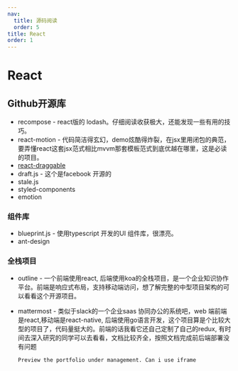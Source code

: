 ```yaml
---
nav:
  title: 源码阅读
  order: 5
title: React
order: 1
---
```


# React

## Github开源库

- recompose - react版的 lodash。仔细阅读收获极大，还能发现一些有用的技巧。
- react-motion - 代码简洁得玄幻，demo炫酷得炸裂，在jsx里用闭包的典范，要弄懂react这套jsx范式相比mvvm那套模板范式到底优越在哪里，这是必读的项目。
- [react-draggable](https://github.com/STRML/react-draggable)
- draft.js - 这个是facebook 开源的
- stale.js
- styled-components
- emotion

### 组件库

- blueprint.js - 使用typescript 开发的UI 组件库，很漂亮。
- ant-design

### 全栈项目

- outline - 一个前端使用react, 后端使用koa的全栈项目，是一个企业知识协作平台。前端是响应式布局，支持移动端访问，想了解完整的中型项目架构的可以看看这个开源项目。

- mattermost - 类似于slack的一个企业saas 协同办公的系统吧，web 端前端是react,移动端是react-native, 后端使用go语言开发，这个项目算是个比较大型的项目了，代码量挺大的。前端的话我看它还自己定制了自己的redux, 有时间去深入研究的同学可以去看看，文档比较齐全，按照文档完成前后端部署没有问题

  ```
  Preview the portfolio under management. Can i use iframe
  ```